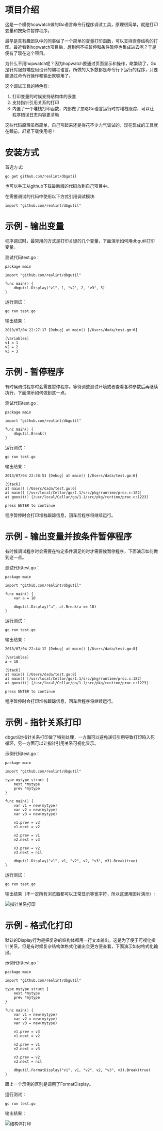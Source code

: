 项目介绍
========

这是一个模仿hopwatch做的Go语言命令行程序调试工具，原理很简单，就是打印变量和按条件暂停程序。

最早是真有趣团队中的同事做了一个简单的变量打印函数，可以支持嵌套结构的打印。最近看到hopwatch项目后，想到何不把暂停和条件暂停也集成进去呢？于是便有了现在这个项目。

为什么不用hopwatch呢？因为hopwatch要通过页面显示和操作，略繁琐了，Go是针对服务端应用设计的编程语言，所做的大多数都是命令行下运行的程序，只要能通过命令行操作和输出就够用了。

这个调试工具的特色有:

1. 打印变量的时候支持结构体的嵌套
2. 支持指针引用关系的打印
3. 内置了一个堆栈打印函数，内部做了忽略Go语言运行时库堆栈跟踪，可以让程序错误日志内容更清晰

这些代码原理虽然简单，自己写起来还是得花不少力气调试的，现在现成的工具就在眼前，赶紧下载使用吧！

安装方式
========

首选方式:

	go get github.com/realint/dbgutil

也可以手工从github下载最新版的代码放到自己项目中。

在需要调试的代码中使用以下方式引用调试模块:

	import "github.com/realint/dbgutil"

示例 - 输出变量
=======

程序调试时，最常用的方式是打印关键的几个变量，下面演示如何用dbgutil打印变量。

测试代码test.go：

	package main

	import "github.com/realint/dbgutil"

	func main() {
		dbgutil.Display("v1", 1, "v2", 2, "v3", 3)
	}

运行测试：

	go run test.go

输出结果：

	2013/07/04 22:27:17 [Debug] at main() [/Users/dada/test.go:6]

	[Variables]
	v1 = 1
	v2 = 2
	v3 = 3

示例 - 暂停程序
========

有时候调试程序时会需要暂停程序，等待调整测试环境或者查看各种参数后再继续执行，下面演示如何做到这一点。

测试代码test.go：

	package main

	import "github.com/realint/dbgutil"

	func main() {
		dbgutil.Break()
	}

运行测试：

	go run test.go

输出结果：

	2013/07/04 22:38:51 [Debug] at main() [/Users/dada/test.go:6]

	[Stack]
	at main() [/Users/dada/test.go:6]
	at main() [/usr/local/Cellar/go/1.1/src/pkg/runtime/proc.c:182]
	at goexit() [/usr/local/Cellar/go/1.1/src/pkg/runtime/proc.c:1223]

	press ENTER to continue

程序暂停时会打印堆栈跟踪信息，回车后程序将继续运行。

示例 - 输出变量并按条件暂停程序
========

有时候调试程序时会需要在特定条件满足的时才需要候暂停程序，下面演示如何做到这一点。

测试代码test.go：

	package main

	import "github.com/realint/dbgutil"

	func main() {
		var a = 10

		dbgutil.Display("a", a).Break(a == 10)
	}

运行测试：

	go run test.go

输出结果：

	2013/07/04 22:44:12 [Debug] at main() [/Users/dada/test.go:8]

	[Variables]
	a = 10

	[Stack]
	at main() [/Users/dada/test.go:8]
	at main() [/usr/local/Cellar/go/1.1/src/pkg/runtime/proc.c:182]
	at goexit() [/usr/local/Cellar/go/1.1/src/pkg/runtime/proc.c:1223]

	press ENTER to continue

程序暂停时会打印堆栈跟踪信息，回车后程序将继续运行。

示例 - 指针关系打印
========

dbgutil对指针关系打印做了特别处理，一方面可以避免递归引用导致打印陷入死循环，另一方面可以让指针引用关系可视化显示。

示例代码test.go：

	package main

	import "github.com/realint/dbgutil"

	type mytype struct {
		next *mytype
		prev *mytype
	}

	func main() {
		var v1 = new(mytype)
		var v2 = new(mytype)
		var v3 = new(mytype)

		v1.prev = v3
		v1.next = v2

		v2.prev = v1
		v2.next = v3

		v3.prev = v2
		v3.next = nil

		dbgutil.Display("v1", v1, "v2", v2, "v3", v3).Break(true)
	}

运行测试：

	go run test.go

输出结果（不一定所有浏览器都可以正常显示等宽字符，所以这里用图片演示）:

![指针关系打印](http://dl.dropboxusercontent.com/s/d44215dgasti8gy/pointer_demo.png)

示例 - 格式化打印
========

默认的Display行为是把复杂的结构体都用一行文本输出，这是为了便于可视化指针关系，但是有时候复杂结构体格式化输出会更方便查看，下面演示如何格式化输出。

示例代码test.go：

	package main

	import "github.com/realint/dbgutil"

	type mytype struct {
		next *mytype
		prev *mytype
	}

	func main() {
		var v1 = new(mytype)
		var v2 = new(mytype)
		var v3 = new(mytype)

		v1.prev = v3
		v1.next = v2

		v2.prev = v1
		v2.next = v3

		v3.prev = v2
		v3.next = nil

		dbgutil.FormatDisplay("v1", v1, "v2", v2, "v3", v3).Break(true)
	}

跟上一个示例的区别是调用了FormatDisplay。

运行测试：

	go run test.go

输出结果：

![结构体打印](http://dl.dropboxusercontent.com/s/gxfqj7razfa0bnw/format_demo.png)
